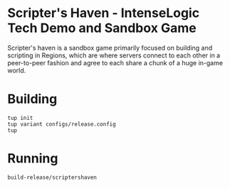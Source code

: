 # Scripter's Haven - IntenseLogic Tech Demo and Sandbox Game

Scripter's haven is a sandbox game primarily focused on building and scripting in Regions, which are where servers connect to each other in a peer-to-peer fashion and agree to each share a chunk of a huge in-game world.

# Building

    tup init
    tup variant configs/release.config
    tup

# Running

    build-release/scriptershaven
